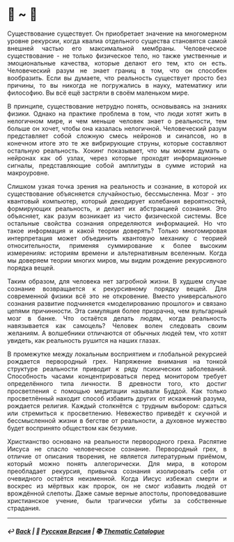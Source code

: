 # 🏃 ~ 🏃

<p align="justify">Существование существует. Он приобретает значение на многомерном уровне рекурсии, когда квалиа отдельного существа становятся самой внешней частью его максимальной мембраны. Человеческое существование - не только физическое тело, но также умственные и эмоциональные качества, которые делают его тем, кто он есть. Человеческий разум не знает границ в том, что он способен вообразить. Если вы думаете, что реальность существует просто без причины, то вы никогда не погружались в науку, математику или философию. Вы всё ещё застряли в своём маленьком мире.</p>

<p align="justify">В принципе, существование нетрудно понять, основываясь на знаниях физики. Однако на практике проблема в том, что люди хотят жить в нелогичном мире, и чем меньше человек знает о реальности, тем больше он хочет, чтобы она казалась нелогичной. Человеческий разум представляет собой сложную смесь нейронов и синапсов, но в конечном итоге это те же вибрирующие струны, которые составляют остальную реальность. Хокинг показывает, что мы можем думать о нейронах как об узлах, через которые проходят информационные сигналы, представляющие собой амплитуды в сумме историй на макроуровне.</p>

<p align="justify">Слишком узкая точка зрения на реальность и сознание, в которой их существование объясняется случайностью, бессмысленна. Мозг - это квантовый компьютер, который декодирует колебания вероятностей, формирующих реальность, и делает их абстракцией сознания. Это объясняет, как разум возникает из чисто физической системы. Все остальные свойства сознания определяются информацией. Но что такое информация и какой теории доверять? Только многомировая интерпретация может объединить квантовую механику с теорией относительности, применяя суммирование к более высоким измерениям: историям времени и альтернативным вселенным. Когда мы доверяем теории многих миров, мы видим рождение рекурсивного порядка вещей.</p>

<p align="justify">Таким образом, для человека нет загробной жизни. В худшем случае сознание возвращается к рекурсивному порядку вещей. Для современной физики всё это не откровение. Вместо универсального сознания развитие подчиняется «моделированию прошлого» и связано цепями причинности. Эта симуляция более призрачна, чем вульгарный мозг в банке. Что остаётся делать людям, когда реальность навязывается как самоцель? Человек волен следовать своим желаниям. А волшебники отличаются от обычных людей тем, что хотят увидеть, как реальность рушится на наших глазах.</p>

<p align="justify">В промежутке между локальным восприятием и глобальной рекурсией рождается первородный грех. Напряжение внимания на тонкой структуре реальности приводит к ряду психических заболеваний. Способность часами концентрироваться перед монитором требует определённого типа личности. В древности того, кто достиг просветления с помощью медитации называли Буддой. Как только просветлённый находит способ избавить других от искажений разума, рождается религия. Каждый столкнётся с трудным выбором: сдаться или стремиться к просветлению. Невежество приведёт к скучной и бессмысленной жизни в бегстве от реальности, а духовное мужество будет воспринято обществом как безумие.</p>

<p align="justify">Христианство основано на реальности первородного греха. Распятие Иисуса не спасло человеческое сознание. Первородный грех, в отличие от описания творения, не является литературным приёмом, который можно понять аллегорически. Для мира, в котором преобладает рекурсия, привычка сознания изолировать себя от очевидного остаётся неизменной. Когда Иисус избежал смерти и воскрес из мёртвых как пророк, он не смог избавить людей от врождённой слепоты. Даже самые верные апостолы, проповедовавшие христианское учение, были трагически убиты за собственные страдания.</p>

<p align="justify"></p>

<p align="justify"></p>

<p align="justify"></p>

<p align="justify"></p>

<p align="justify"></p>

***

##### ↩️ [Back](index.md) | 🌻 [Русская Версия](dark_masters-2.md) | 📚 [Thematic Catalogue](index_t.md)

